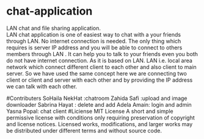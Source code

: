 # chat-application
LAN chat and file sharing application.          
LAN chat application is one of easiest way to chat with a your friends through 
LAN. No internet connection is needed. The only thing which requires is server IP 
address and you will be able to connect to others members through LAN . It can 
help you to talk to your friends even you both do not have internet connection. As 
it is based on LAN. LAN i.e. local area network which connect different client to 
each other and also client to main server. So we have used the same concept here 
we are connecting two client or client and server with each other and by providing 
the IP address we can talk with each other.

#Contributers
SoHaila NekHat :chatroom
Zahida Safi :upload and image downloader 
Sabrina Hayat : delete and add 
Adela Amain: login and admin
Yasna Popal: chat client
#Liciense
MIT License
A short and simple permissive license with conditions only requiring preservation of copyright and license notices. Licensed works, modifications, and larger works may be distributed under different terms and without source code.

